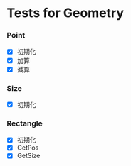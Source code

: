# Tests for Geometry

### Point

- [x] 初期化
- [x] 加算
- [x] 減算

### Size

- [x] 初期化

### Rectangle

- [x] 初期化
- [x] GetPos
- [x] GetSize